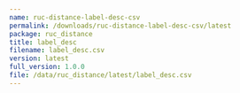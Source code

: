 ```yaml
---
name: ruc-distance-label-desc-csv
permalink: /downloads/ruc-distance-label-desc-csv/latest
package: ruc_distance
title: label_desc
filename: label_desc.csv
version: latest
full_version: 1.0.0
file: /data/ruc_distance/latest/label_desc.csv
---
```

